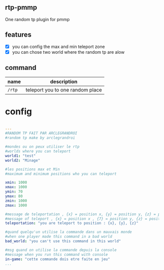 ## rtp-pmmp
One random tp plugin for pmmp 

## features
- [x] you can config the max and min teleport zone 
- [x] you can chose two world where the random tp are alow 
## command 
| name | description |
| --- | --- |
| `/rtp` |  teleport you to one random place |

 # config
 ```yml
 
---
#RANDOM TP FAIT PAR ARCLEGRANDROI
#random tp make by arclegrandroi

#mondes ou on peux utiliser le rtp
#worlds where you can teleport
world1: "test"
world2: "Minage"

#les positions max et Min
#maximum and minimum positions who you can teleport

xmin: 1000
xmax: 1000
ymin: 70
ymax: 80
zmin: 1000
zmax: 1000

#message de teleportation , {x} = position x, {y} = position y, {z} = position x
#message of teleport , {x} = position x , {7} = position y, {z} = position x
teleportation: "you are teleport to position : {x}, {y}, {z}"

#quand quelqu'un utilise la commande dans un mauvais monde
#when one player made this command in a bad world
bad_world: "you can't use this command in this world"

#msg quand on utilise la commande depuis la console
#message when you run this command with console
in-game: "cette commande dois etre faite en jeu"
...
```

